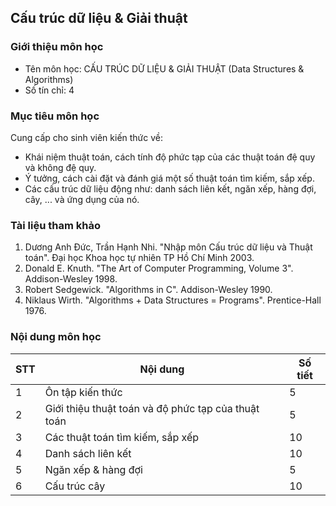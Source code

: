 ## Cấu trúc dữ liệu & Giải thuật

### Giới thiệu môn học

- Tên môn học: CẤU TRÚC DỮ LIỆU & GIẢI THUẬT (Data Structures & Algorithms)
- Số tín chỉ: 4

### Mục tiêu môn học
Cung cấp cho sinh viên kiến thức về:
- Khái niệm thuật toán, cách tính độ phức tạp của các thuật toán đệ quy và không đệ quy.
- Ý tưởng, cách cài đặt và đánh giá một số thuật toán tìm kiếm, sắp xếp.
- Các cấu trúc dữ liệu động như: danh sách liên kết, ngăn xếp, hàng đợi, cây, ... và ứng dụng của nó.

### Tài liệu tham khảo

1. Dương Anh Đức, Trần Hạnh Nhi. "Nhập môn Cấu trúc dữ liệu và Thuật toán". Đại học Khoa học tự nhiên TP Hồ Chí Minh 2003.
2. Donald E. Knuth. "The Art of Computer Programming, Volume 3". Addison-Wesley 1998.
3. Robert Sedgewick. "Algorithms in C". Addison-Wesley 1990.
4. Niklaus Wirth. "Algorithms + Data Structures = Programs". Prentice-Hall 1976.

### Nội dung môn học

| STT | Nội dung | Số tiết |
| --- | --- | --- |
|  1  | Ôn tập kiến thức | 5 |
|  2  | Giới thiệu thuật toán và độ phức tạp của thuật toán | 5 |
|  3  | Các thuật toán tìm kiếm, sắp xếp | 10 |
|  4  | Danh sách liên kết | 10 |
|  5  | Ngăn xếp & hàng đợi | 5 |
|  6  | Cấu trúc cây | 10 |

